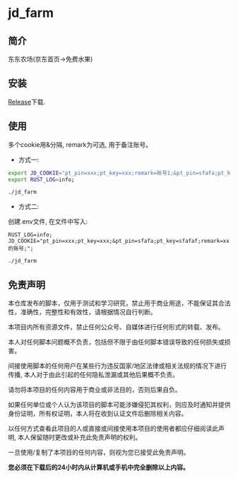# jd_farm

## 简介

东东农场(京东首页->免费水果)

## 安装

[Release](https://github.com/ClassmateLin/jd-farm/releases)下载.

## 使用

多个cookie用&分隔, remark为可选, 用于备注账号。

- 方式一:

```bash
export JD_COOKIE="pt_pin=xxx;pt_key=xxx;remark=账号1;&pt_pin=sfafa;pt_key=sfafaf;";
export RUST_LOG=info;
```

```bash
./jd_farm
```

- 方式二:

创建.env文件, 在文件中写入:

```env
RUST_LOG=info;
JD_COOKIE="pt_pin=xxx;pt_key=xxx;&pt_pin=sfafa;pt_key=sfafaf;remark=xx的账号;";
```

```bash
./jd_farm
```


## 免责声明

本仓库发布的脚本，仅用于测试和学习研究，禁止用于商业用途，不能保证其合法性，准确性，完整性和有效性，请根据情况自行判断。

本项目内所有资源文件，禁止任何公众号、自媒体进行任何形式的转载、发布。

本人对任何脚本问题概不负责，包括但不限于由任何脚本错误导致的任何损失或损害。

间接使用脚本的任何用户在某些行为违反国家/地区法律或相关法规的情况下进行传播, 本人对于由此引起的任何隐私泄漏或其他后果概不负责。

请勿将本项目的任何内容用于商业或非法目的，否则后果自负。

如果任何单位或个人认为该项目的脚本可能涉嫌侵犯其权利，则应及时通知并提供身份证明，所有权证明，本人将在收到认证文件后删除相关内容。

以任何方式查看此项目的人或直接或间接使用本项目的使用者都应仔细阅读此声明, 本人保留随时更改或补充此免责声明的权利。

一旦使用/复制了本项目的任何内容，则视为您已接受此免责声明。

**您必须在下载后的24小时内从计算机或手机中完全删除以上内容。**

